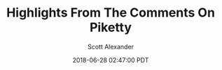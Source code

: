 ---
layout: podcast
title: "Highlights From The Comments On Piketty"
author: Scott Alexander
description: https://slatestarcodex.com/2018/06/28/highlights-from-the-comments-on-piketty/
date: 2018-06-28 02:47:00 PDT
length: 4556571
duration: 1139
guid: highlights-from-the-comments-on-piketty
---